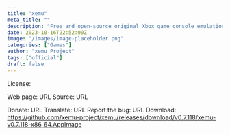 ```yaml
---
title: "xemu"
meta_title: ""
description: "Free and open-source original Xbox game console emulation"
date: 2023-10-16T22:52:00Z
image: "/images/image-placeholder.png"
categories: ["Games"]
author: "xemu Project"
tags: ["official"]
draft: false
---
```


License:

Web page: URL
Source: URL

Donate: URL
Translate: URL
Report the bug: URL
Download: https://github.com/xemu-project/xemu/releases/download/v0.7.118/xemu-v0.7.118-x86_64.AppImage

